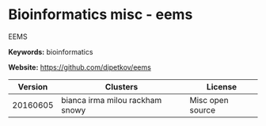 # Bioinformatics misc - eems

EEMS

**Keywords:** bioinformatics

**Website:** <https://github.com/dipetkov/eems>

| Version | Clusters | License |
| ------- | -------- | ------- |
| 20160605 | bianca irma milou rackham snowy | Misc open source |
